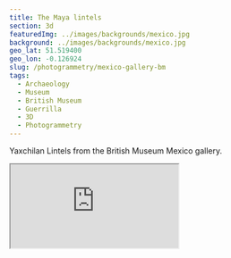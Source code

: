 ```yaml
---
title: The Maya lintels
section: 3d
featuredImg: ../images/backgrounds/mexico.jpg
background: ../images/backgrounds/mexico.jpg
geo_lat: 51.519400
geo_lon: -0.126924
slug: /photogrammetry/mexico-gallery-bm
tags:
  - Archaeology
  - Museum
  - British Museum
  - Guerrilla
  - 3D
  - Photogrammetry
---
```


Yaxchilan Lintels from the British Museum Mexico gallery.

<div class="ratio-1x1 ratio my-3">
  <iframe title="A 3D model playlist from the BM Mexico gallery" 
    src="https://sketchfab.com/playlists/embed?collection=7602c8fb15a146dcb66192d4f90c4b87"  
    allow="autoplay; fullscreen; vr" 
    mozallowfullscreen="true" webkitallowfullscreen="true"></iframe>
</div>
